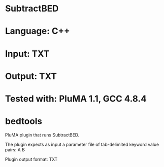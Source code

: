 # SubtractBED
# Language: C++
# Input: TXT
# Output: TXT
# Tested with: PluMA 1.1, GCC 4.8.4
# bedtools

PluMA plugin that runs SubtractBED.

The plugin expects as input a parameter file of tab-delimited keyword value pairs: 
A
B

Plugin output format: TXT
